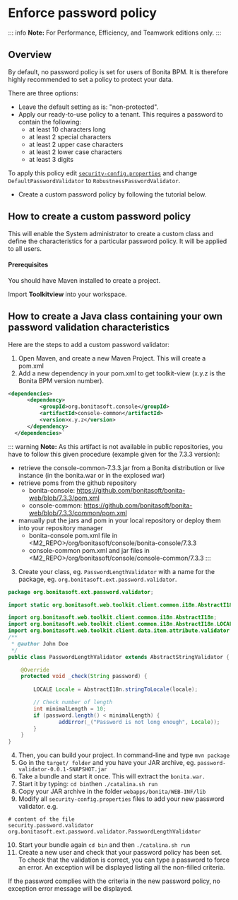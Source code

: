 # Enforce password policy

::: info
**Note:** For Performance, Efficiency, and Teamwork editions only.
:::

## Overview

By default, no password policy is set for users of Bonita BPM. It is therefore highly recommended to set a policy to protect your data.

There are three options:

* Leave the default setting as is: "non-protected".
* Apply our ready-to-use policy to a tenant. This requires a password to contain the following:
  * at least 10 characters long
  * at least 2 special characters
  * at least 2 upper case characters
  * at least 2 lower case characters
  * at least 3 digits

To apply this policy edit [`security-config.properties`](BonitaBPM_platform_setup.md) and change `DefaultPasswordValidator` to `RobustnessPasswordValidator`.
* Create a custom password policy by following the tutorial below.

## How to create a custom password policy

This will enable the System administrator to create a custom class and define the characteristics for a particular password policy.
It will be applied to all users.

#### Prerequisites

You should have Maven installed to create a project.

Import **Toolkitview** into your workspace.

## How to create a Java class containing your own password validation characteristics

Here are the steps to add a custom password validator: 

1. Open Maven, and create a new Maven Project. This will create a pom.xml
2. Add a new dependency in your pom.xml to get toolkit-view (x.y.z is the Bonita BPM version number).
```xml
<dependencies>
      <dependency>
          <groupId>org.bonitasoft.console</groupId>
          <artifactId>console-common</artifactId>
          <version>x.y.z</version>
      </dependency>
  </dependencies>`
```

::: warning
**Note:** As this artifact is not available in public repositories, you
have to follow this given procedure (example given for the 7.3.3 version):
* retrieve the console-common-7.3.3.jar from a Bonita distribution or live
instance (in the bonita.war or in the explosed war)
* retrieve poms from the github repository
  * bonita-console: https://github.com/bonitasoft/bonita-web/blob/7.3.3/pom.xml
  * console-common: https://github.com/bonitasoft/bonita-web/blob/7.3.3/common/pom.xml
* manually put the jars and pom in your local repository or deploy them
into your repository manager
  * bonita-console pom.xml file in <M2_REPO>/org/bonitasoft/console/bonita-console/7.3.3
  * console-common pom.xml and jar files in <M2_REPO>/org/bonitasoft/console/console-common/7.3.3
:::


3. Create your class, eg. `PasswordLengthValidator` with a name for the package, eg. `org.bonitasoft.ext.password.validator`.

```java
package org.bonitasoft.ext.password.validator;

import static org.bonitasoft.web.toolkit.client.common.i18n.AbstractI18n._;

import org.bonitasoft.web.toolkit.client.common.i18n.AbstractI18n;
import org.bonitasoft.web.toolkit.client.common.i18n.AbstractI18n.LOCALE;
import org.bonitasoft.web.toolkit.client.data.item.attribute.validator.AbstractStringValidator;
/**
 * @author John Doe
 */
public class PasswordLengthValidator extends AbstractStringValidator {

    @Override
    protected void _check(String password) {
        
        LOCALE Locale = AbstractI18n.stringToLocale(locale);

        // Check number of length
        int minimalLength = 10;
        if (password.length() < minimalLength) {
                addError(_("Password is not long enough", Locale));
        }
    }
}
```

4. Then, you can build your project. In command-line and type `mvn package`
5. Go in the `target/ folder` and you have your JAR archive, eg. `password-validator-0.0.1-SNAPSHOT.jar`
6. Take a bundle and start it once. This will extract the `bonita.war.`
7. Start it by typing: `cd bin`then `./catalina.sh run`
8. Copy your JAR archive in the folder `webapps/bonita/WEB-INF/lib`
9. Modify all `security-config.properties` files to add your new password validator. e.g. 
```
# content of the file
security.password.validator org.bonitasoft.ext.password.validator.PasswordLengthValidator
```

10. Start your bundle again
`cd bin` and then `./catalina.sh run`
11. Create a new user and check that your password policy has been set. 
To check that the validation is correct, you can type a password to force an error. An exception will be displayed listing all the non-filled criteria.

If the password complies with the criteria in the new password policy, no exception error message will be displayed.
